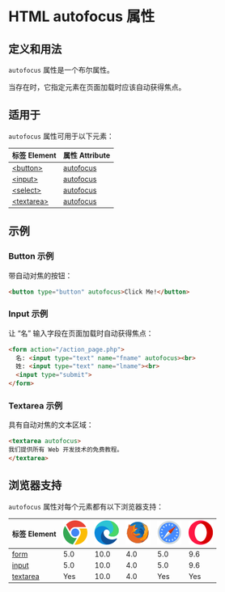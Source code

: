 HTML autofocus 属性
===

## 定义和用法

`autofocus` 属性是一个布尔属性。

当存在时，它指定元素在页面加载时应该自动获得焦点。

## 适用于

`autofocus` 属性可用于以下元素：

| 标签 Element | 属性 Attribute |
| ----- | ----- |
| [\<button>](../tags/button.md)     | [autofocus](../tags/button_autofocus.md)   |
| [\<input>](../tags/input.md)       | [autofocus](../tags/input_autofocus.md)    |
| [\<select>](../tags/select.md)     | [autofocus](../tags/select_autofocus.md)   |
| [\<textarea>](../tags/textarea.md) | [autofocus](../tags/textarea_autofocus.md) |

## 示例

### Button 示例

带自动对焦的按钮：

```html idoc:preview:iframe
<button type="button" autofocus>Click Me!</button>
```

### Input 示例

让 “名” 输入字段在页面加载时自动获得焦点：

```html idoc:preview:iframe
<form action="/action_page.php">
  名: <input type="text" name="fname" autofocus><br>
  姓: <input type="text" name="lname"><br>
  <input type="submit">
</form>
```

### Textarea 示例

具有自动对焦的文本区域：

```html idoc:preview:iframe
<textarea autofocus>
我们提供所有 Web 开发技术的免费教程。
</textarea>
```

## 浏览器支持

`autofocus` 属性对每个元素都有以下浏览器支持：

| 标签 Element | ![chrome][1] | ![edge][2] | ![firefox][3] | ![safari][4] | ![opera][5] |
| ------- | --- | --- | --- | --- | --- |
| [form](../tags/form.md)     | 5.0 | 10.0 | 4.0 | 5.0 | 9.6 |
| [input](../tags/input.md)    | 5.0 | 10.0 | 4.0 | 5.0 | 9.6 |
| [textarea](../tags/textarea.md) | Yes | 10.0 | 4.0 | Yes | Yes |


[1]: ../assets/chrome.svg
[2]: ../assets/edge.svg
[3]: ../assets/firefox.svg
[4]: ../assets/safari.svg
[5]: ../assets/opera.svg